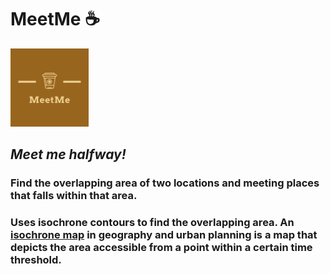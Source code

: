 # MeetMe :coffee: 

<img src="/icons/logo.png" width="125" height="125"/>

## *Meet me halfway!*

### Find the overlapping area of two locations and meeting places that falls within that area. 

### Uses isochrone contours to find the overlapping area. An [isochrone map](https://en.wikipedia.org/wiki/Isochrone_map) in geography and urban planning is a map that depicts the area accessible from a point within a certain time threshold.   